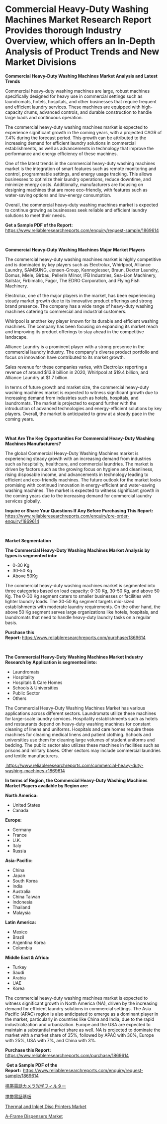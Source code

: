 <p><h1>Commercial Heavy-Duty Washing Machines Market Research Report Provides thorough Industry Overview, which offers an In-Depth Analysis of Product Trends and New Market Divisions</h1></p><p><strong>Commercial Heavy-Duty Washing Machines Market Analysis and Latest Trends</strong></p>
<p><p>Commercial heavy-duty washing machines are large, robust machines specifically designed for heavy use in commercial settings such as laundromats, hotels, hospitals, and other businesses that require frequent and efficient laundry services. These machines are equipped with high-capacity drums, advanced controls, and durable construction to handle large loads and continuous operation.</p><p>The commercial heavy-duty washing machines market is expected to experience significant growth in the coming years, with a projected CAGR of 7.4% during the forecast period. This growth can be attributed to the increasing demand for efficient laundry solutions in commercial establishments, as well as advancements in technology that improve the performance and energy efficiency of these machines.</p><p>One of the latest trends in the commercial heavy-duty washing machines market is the integration of smart features such as remote monitoring and control, programmable settings, and energy usage tracking. This allows businesses to optimize their laundry operations, reduce downtime, and minimize energy costs. Additionally, manufacturers are focusing on designing machines that are more eco-friendly, with features such as water-saving options and low-energy consumption.</p><p>Overall, the commercial heavy-duty washing machines market is expected to continue growing as businesses seek reliable and efficient laundry solutions to meet their needs.</p></p>
<p><strong>Get a Sample PDF of the Report:&nbsp;</strong> <a href="https://www.reliableresearchreports.com/enquiry/request-sample/1869614">https://www.reliableresearchreports.com/enquiry/request-sample/1869614</a></p>
<p>&nbsp;</p>
<p><strong>Commercial Heavy-Duty Washing Machines Major Market Players</strong></p>
<p><p>The commercial heavy-duty washing machines market is highly competitive and is dominated by key players such as Electrolux, Whirlpool, Alliance Laundry, SAMSUNG, Jensen-Group, Kannegiesser, Braun, Dexter Laundry, Domus, Miele, Girbau, Pellerin Milnor, IFB Industries, Sea-Lion Machinery, Sailstar, Firbimatic, Fagor, The EDRO Corporation, and Flying Fish Machinery.</p><p>Electrolux, one of the major players in the market, has been experiencing steady market growth due to its innovative product offerings and strong brand presence. The company has a wide range of heavy-duty washing machines catering to commercial and industrial customers.</p><p>Whirlpool is another key player known for its durable and efficient washing machines. The company has been focusing on expanding its market reach and improving its product offerings to stay ahead in the competitive landscape.</p><p>Alliance Laundry is a prominent player with a strong presence in the commercial laundry industry. The company's diverse product portfolio and focus on innovation have contributed to its market growth.</p><p>Sales revenue for these companies varies, with Electrolux reporting a revenue of around $13.8 billion in 2020, Whirlpool at $19.4 billion, and Alliance Laundry at $1.7 billion.</p><p>In terms of future growth and market size, the commercial heavy-duty washing machines market is expected to witness significant growth due to increasing demand from industries such as hotels, hospitals, and laundromats. The market is projected to expand further with the introduction of advanced technologies and energy-efficient solutions by key players. Overall, the market is anticipated to grow at a steady pace in the coming years.</p></p>
<p>&nbsp;</p>
<p><strong>What Are The Key Opportunities For Commercial Heavy-Duty Washing Machines Manufacturers?</strong></p>
<p><p>The global Commercial Heavy-Duty Washing Machines market is experiencing steady growth with an increasing demand from industries such as hospitality, healthcare, and commercial laundries. The market is driven by factors such as the growing focus on hygiene and cleanliness, rising disposable income, and advancements in technology leading to efficient and eco-friendly machines. The future outlook for the market looks promising with continued innovation in energy-efficient and water-saving washing machines. The market is expected to witness significant growth in the coming years due to the increasing demand for commercial laundry services globally.</p></p>
<p><strong>Inquire or Share Your Questions If Any Before Purchasing This Report:</strong> <a href="https://www.reliableresearchreports.com/enquiry/pre-order-enquiry/1869614">https://www.reliableresearchreports.com/enquiry/pre-order-enquiry/1869614</a></p>
<p>&nbsp;</p>
<p><strong>Market Segmentation</strong></p>
<p><strong>The Commercial Heavy-Duty Washing Machines Market Analysis by types is segmented into:</strong></p>
<p><ul><li>0-30 Kg</li><li>30-50 Kg</li><li>Above 50Kg</li></ul></p>
<p><p>The commercial heavy-duty washing machines market is segmented into three categories based on load capacity: 0-30 Kg, 30-50 Kg, and above 50 Kg. The 0-30 Kg segment caters to smaller businesses or facilities with lighter laundry loads. The 30-50 Kg segment targets mid-sized establishments with moderate laundry requirements. On the other hand, the above 50 Kg segment serves large organizations like hotels, hospitals, and laundromats that need to handle heavy-duty laundry tasks on a regular basis.</p></p>
<p><strong>Purchase this Report:&nbsp;</strong><a href="https://www.reliableresearchreports.com/purchase/1869614">https://www.reliableresearchreports.com/purchase/1869614</a></p>
<p>&nbsp;</p>
<p><strong>The Commercial Heavy-Duty Washing Machines Market Industry Research by Application is segmented into:</strong></p>
<p><ul><li>Laundromats</li><li>Hospitality</li><li>Hospitals & Care Homes</li><li>Schools & Universities</li><li>Public Sector</li><li>Others</li></ul></p>
<p><p>The Commercial Heavy-Duty Washing Machines Market has various applications across different sectors. Laundromats utilize these machines for large-scale laundry services. Hospitality establishments such as hotels and restaurants depend on heavy-duty washing machines for constant cleaning of linens and uniforms. Hospitals and care homes require these machines for cleaning medical linens and patient clothing. Schools and universities use them for cleaning large volumes of student uniforms and bedding. The public sector also utilizes these machines in facilities such as prisons and military bases. Other sectors may include commercial laundries and textile manufacturers.</p></p>
<p><a href="https://www.reliableresearchreports.com/commercial-heavy-duty-washing-machines-r1869614">&nbsp;https://www.reliableresearchreports.com/commercial-heavy-duty-washing-machines-r1869614</a></p>
<p><strong>In terms of Region, the Commercial Heavy-Duty Washing Machines Market Players available by Region are:</strong></p>
<p>
    <p> <strong> North America: </strong>
        <ul>
            <li>United States</li>
            <li>Canada</li>
        </ul>
        </p> 
    <p> <strong> Europe: </strong>
        <ul>
            <li>Germany</li>
            <li>France</li>
            <li>U.K.</li>
            <li>Italy</li>
            <li>Russia</li>
        </ul>
        </p> 
    <p> <strong> Asia-Pacific: </strong>
        <ul>
            <li>China</li>
            <li>Japan</li>
            <li>South Korea</li>
            <li>India</li>
            <li>Australia</li>
            <li>China Taiwan</li>
            <li>Indonesia</li>
            <li>Thailand</li>
            <li>Malaysia</li>
        </ul>
        </p> 
    <p> <strong> Latin America: </strong>
        <ul>
            <li>Mexico</li>
            <li>Brazil</li>
            <li>Argentina Korea</li>
            <li>Colombia</li>
        </ul>
        </p> 
    <p> <strong> Middle East & Africa: </strong>
        <ul>
            <li>Turkey</li>
            <li>Saudi</li>
            <li>Arabia</li>
            <li>UAE</li>
            <li>Korea</li>
        </ul>
    </p>
    </p>
<p><p>The commercial heavy-duty washing machines market is expected to witness significant growth in North America (NA), driven by the increasing demand for efficient laundry solutions in commercial settings. The Asia Pacific (APAC) region is also anticipated to emerge as a dominant player in the market, particularly in countries like China and India, due to the rapid industrialization and urbanization. Europe and the USA are expected to maintain a substantial market share as well. NA is projected to dominate the market with a market share of 35%, followed by APAC with 30%, Europe with 25%, USA with 7%, and China with 3%.</p></p>
<p><strong>Purchase this Report: </strong><a href="https://www.reliableresearchreports.com/purchase/1869614">https://www.reliableresearchreports.com/purchase/1869614</a></p>
<p>&nbsp;<strong>Get a Sample PDF of the Report:&nbsp;&nbsp;</strong><a href="https://www.reliableresearchreports.com/enquiry/request-sample/1869614">https://www.reliableresearchreports.com/enquiry/request-sample/1869614</a></p>
<p><strong></strong></p>
<p><p><a href="https://github.com/kegley4963/Market-Research-Report-List-1/blob/main/756313243432.md">携帯電話カメラ光学フィルター</a></p><p><a href="https://github.com/FrancoWeber2023/Market-Research-Report-List-1/blob/main/464761943433.md">携帯電話基板</a></p><p><a href="https://github.com/Sarissaschmalingtr6fz2739/Market-Research-Report-List-2/blob/main/thermal-and-inkjet-disc-printers-market.md">Thermal and Inkjet Disc Printers Market</a></p><p><a href="https://github.com/jodemen/Market-Research-Report-List-2/blob/main/a-frame-dispensers-market.md">A-Frame Dispensers Market</a></p></p>